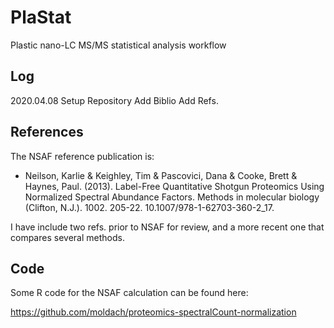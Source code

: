 # PlaStat

Plastic nano-LC MS/MS statistical analysis workflow

## Log

2020.04.08 Setup Repository
           Add Biblio
           Add Refs.
           
## References

The NSAF reference publication is:

- Neilson, Karlie & Keighley, Tim & Pascovici, Dana & Cooke, Brett & Haynes, Paul. (2013). Label-Free Quantitative Shotgun Proteomics Using Normalized Spectral Abundance Factors. Methods in molecular biology (Clifton, N.J.). 1002. 205-22. 10.1007/978-1-62703-360-2_17.

I have include two refs. prior to NSAF for review, and a more recent one that compares several methods.

## Code

Some R code for the NSAF calculation can be found here: 

https://github.com/moldach/proteomics-spectralCount-normalization
